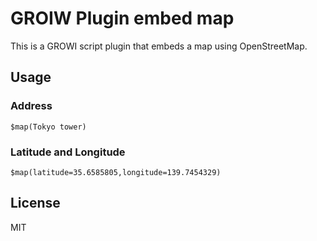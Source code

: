 # GROIW Plugin embed map

This is a GROWI script plugin that embeds a map using OpenStreetMap.

## Usage

### Address

```
$map(Tokyo tower)
```

### Latitude and Longitude

```
$map(latitude=35.6585805,longitude=139.7454329)
```

## License

MIT

